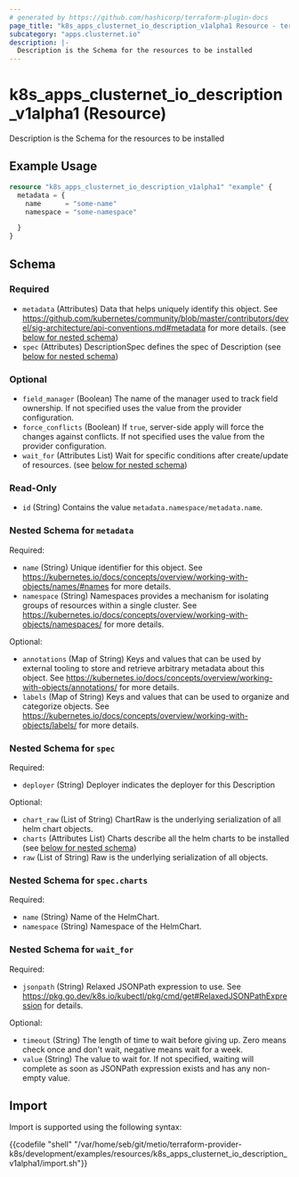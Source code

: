 ```yaml
---
# generated by https://github.com/hashicorp/terraform-plugin-docs
page_title: "k8s_apps_clusternet_io_description_v1alpha1 Resource - terraform-provider-k8s"
subcategory: "apps.clusternet.io"
description: |-
  Description is the Schema for the resources to be installed
---
```


# k8s_apps_clusternet_io_description_v1alpha1 (Resource)

Description is the Schema for the resources to be installed

## Example Usage

```terraform
resource "k8s_apps_clusternet_io_description_v1alpha1" "example" {
  metadata = {
    name      = "some-name"
    namespace = "some-namespace"

  }
}
```

<!-- schema generated by tfplugindocs -->
## Schema

### Required

- `metadata` (Attributes) Data that helps uniquely identify this object. See https://github.com/kubernetes/community/blob/master/contributors/devel/sig-architecture/api-conventions.md#metadata for more details. (see [below for nested schema](#nestedatt--metadata))
- `spec` (Attributes) DescriptionSpec defines the spec of Description (see [below for nested schema](#nestedatt--spec))

### Optional

- `field_manager` (Boolean) The name of the manager used to track field ownership. If not specified uses the value from the provider configuration.
- `force_conflicts` (Boolean) If `true`, server-side apply will force the changes against conflicts. If not specified uses the value from the provider configuration.
- `wait_for` (Attributes List) Wait for specific conditions after create/update of resources. (see [below for nested schema](#nestedatt--wait_for))

### Read-Only

- `id` (String) Contains the value `metadata.namespace/metadata.name`.

<a id="nestedatt--metadata"></a>
### Nested Schema for `metadata`

Required:

- `name` (String) Unique identifier for this object. See https://kubernetes.io/docs/concepts/overview/working-with-objects/names/#names for more details.
- `namespace` (String) Namespaces provides a mechanism for isolating groups of resources within a single cluster. See https://kubernetes.io/docs/concepts/overview/working-with-objects/namespaces/ for more details.

Optional:

- `annotations` (Map of String) Keys and values that can be used by external tooling to store and retrieve arbitrary metadata about this object. See https://kubernetes.io/docs/concepts/overview/working-with-objects/annotations/ for more details.
- `labels` (Map of String) Keys and values that can be used to organize and categorize objects. See https://kubernetes.io/docs/concepts/overview/working-with-objects/labels/ for more details.


<a id="nestedatt--spec"></a>
### Nested Schema for `spec`

Required:

- `deployer` (String) Deployer indicates the deployer for this Description

Optional:

- `chart_raw` (List of String) ChartRaw is the underlying serialization of all helm chart objects.
- `charts` (Attributes List) Charts describe all the helm charts to be installed (see [below for nested schema](#nestedatt--spec--charts))
- `raw` (List of String) Raw is the underlying serialization of all objects.

<a id="nestedatt--spec--charts"></a>
### Nested Schema for `spec.charts`

Required:

- `name` (String) Name of the HelmChart.
- `namespace` (String) Namespace of the HelmChart.



<a id="nestedatt--wait_for"></a>
### Nested Schema for `wait_for`

Required:

- `jsonpath` (String) Relaxed JSONPath expression to use. See https://pkg.go.dev/k8s.io/kubectl/pkg/cmd/get#RelaxedJSONPathExpression for details.

Optional:

- `timeout` (String) The length of time to wait before giving up. Zero means check once and don't wait, negative means wait for a week.
- `value` (String) The value to wait for. If not specified, waiting will complete as soon as JSONPath expression exists and has any non-empty value.

## Import

Import is supported using the following syntax:

{{codefile "shell" "/var/home/seb/git/metio/terraform-provider-k8s/development/examples/resources/k8s_apps_clusternet_io_description_v1alpha1/import.sh"}}
